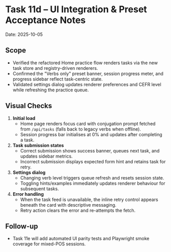 # Task 11d – UI Integration & Preset Acceptance Notes

Date: 2025-10-05

## Scope
- Verified the refactored Home practice flow renders tasks via the new task store and registry-driven renderers.
- Confirmed the "Verbs only" preset banner, session progress meter, and progress sidebar reflect task-centric state.
- Validated settings dialog updates renderer preferences and CEFR level while refreshing the practice queue.

## Visual Checks
1. **Initial load**
   - Home page renders focus card with conjugation prompt fetched from `/api/tasks` (falls back to legacy verbs when offline).
   - Session progress bar initialises at 0% and updates after completing a task.
2. **Task submission states**
   - Correct submission shows success banner, queues next task, and updates sidebar metrics.
   - Incorrect submission displays expected form hint and retains task for retry.
3. **Settings dialog**
   - Changing verb level triggers queue refresh and resets session state.
   - Toggling hints/examples immediately updates renderer behaviour for subsequent tasks.
4. **Error handling**
   - When the task feed is unavailable, the inline retry control appears beneath the card with descriptive messaging.
   - Retry action clears the error and re-attempts the fetch.

## Follow-up
- Task 11e will add automated UI parity tests and Playwright smoke coverage for mixed-POS sessions.
